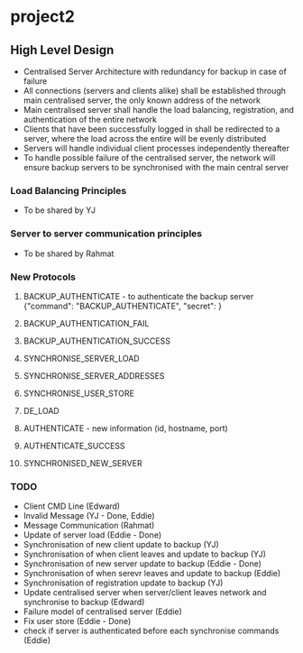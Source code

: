 # project2

## High Level Design
- Centralised Server Architecture with redundancy for backup in case of failure
- All connections (servers and clients alike) shall be established through main centralised server, the only known address of the network
- Main centralised server shall handle the load balancing, registration, and authentication of the entire network
- Clients that have been successfully logged in shall be redirected to a server, where the load across the entire will be evenly distributed
- Servers will handle individual client processes independently thereafter
- To handle possible failure of the centralised server, the network will ensure backup servers to be synchronised with the main central server

### Load Balancing Principles
- To be shared by YJ

### Server to server communication principles
- To be shared by Rahmat

### New Protocols
1. BACKUP_AUTHENTICATE - to authenticate the backup server
{"command": "BACKUP_AUTHENTICATE",
"secret": <secret>}

2. BACKUP_AUTHENTICATION_FAIL
3. BACKUP_AUTHENTICATION_SUCCESS
4. SYNCHRONISE_SERVER_LOAD
5. SYNCHRONISE_SERVER_ADDRESSES
6. SYNCHRONISE_USER_STORE
7. DE_LOAD 
8. AUTHENTICATE - new information (id, hostname, port)
9. AUTHENTICATE_SUCCESS
10. SYNCHRONISED_NEW_SERVER

### TODO
- Client CMD Line (Edward)
- Invalid Message (YJ - Done, Eddie)
- Message Communication (Rahmat)
- Update of server load (Eddie - Done)
- Synchronisation of new client update to backup (YJ)
- Synchronisation of when client leaves and update to backup (YJ)
- Synchronisation of new server update to backup (Eddie - Done)
- Synchronisation of when serevr leaves and update to backup (Eddie)
- Synchronisation of registration update to backup (YJ)
- Update centralised server when server/client leaves network and synchronise to backup (Edward)
- Failure model of centralised server (Eddie) 
- Fix user store (Eddie - Done)
- check if server is authenticated before each synchronise commands (Eddie)
